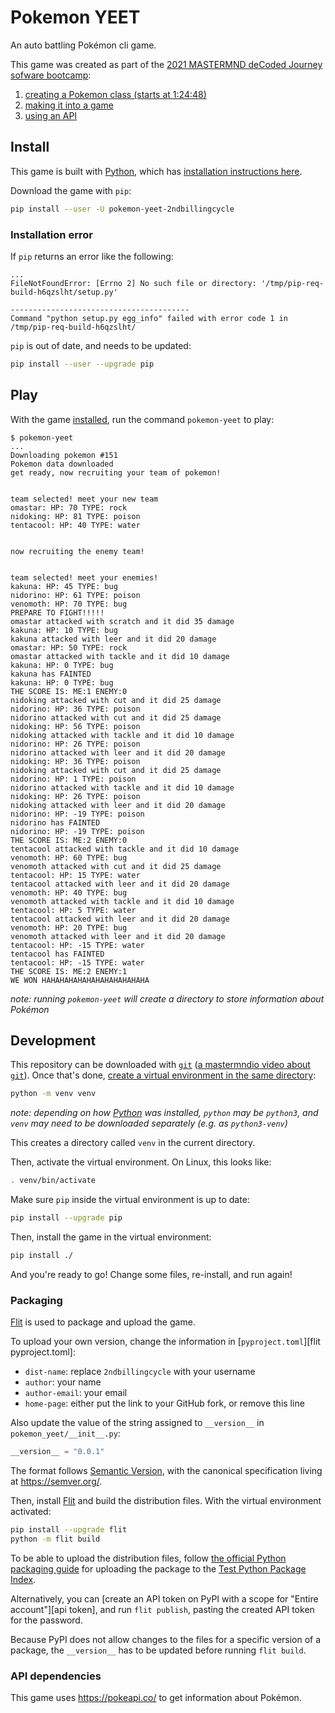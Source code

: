 # Pokemon YEET

An auto battling Pokémon cli game.

This game was created as part of the [2021 MASTERMND deCoded Journey sofware bootcamp][decoded 2021]:

1. [creating a Pokemon class (starts at 1:24:48)][part 1]
1. [making it into a game][part 2]
1. [using an API][part 3]

## Install

This game is built with [Python][], which has [installation instructions here][python-installation].

Download the game with `pip`:

```sh
pip install --user -U pokemon-yeet-2ndbillingcycle
```

### Installation error

If `pip` returns an error like the following:

```
...
FileNotFoundError: [Errno 2] No such file or directory: '/tmp/pip-req-build-h6qzslht/setup.py'

----------------------------------------
Command "python setup.py egg_info" failed with error code 1 in /tmp/pip-req-build-h6qzslht/
```

`pip` is out of date, and needs to be updated:

```sh
pip install --user --upgrade pip
```

## Play

With the game [installed](#install), run the command `pokemon-yeet` to play:

```
$ pokemon-yeet
...
Downloading pokemon #151
Pokemon data downloaded
get ready, now recruiting your team of pokemon!


team selected! meet your new team
omastar: HP: 70 TYPE: rock
nidoking: HP: 81 TYPE: poison
tentacool: HP: 40 TYPE: water


now recruiting the enemy team!


team selected! meet your enemies!
kakuna: HP: 45 TYPE: bug
nidorino: HP: 61 TYPE: poison
venomoth: HP: 70 TYPE: bug
PREPARE TO FIGHT!!!!!
omastar attacked with scratch and it did 35 damage
kakuna: HP: 10 TYPE: bug
kakuna attacked with leer and it did 20 damage
omastar: HP: 50 TYPE: rock
omastar attacked with tackle and it did 10 damage
kakuna: HP: 0 TYPE: bug
kakuna has FAINTED
kakuna: HP: 0 TYPE: bug
THE SCORE IS: ME:1 ENEMY:0
nidoking attacked with cut and it did 25 damage
nidorino: HP: 36 TYPE: poison
nidorino attacked with cut and it did 25 damage
nidoking: HP: 56 TYPE: poison
nidoking attacked with tackle and it did 10 damage
nidorino: HP: 26 TYPE: poison
nidorino attacked with leer and it did 20 damage
nidoking: HP: 36 TYPE: poison
nidoking attacked with cut and it did 25 damage
nidorino: HP: 1 TYPE: poison
nidorino attacked with tackle and it did 10 damage
nidoking: HP: 26 TYPE: poison
nidoking attacked with leer and it did 20 damage
nidorino: HP: -19 TYPE: poison
nidorino has FAINTED
nidorino: HP: -19 TYPE: poison
THE SCORE IS: ME:2 ENEMY:0
tentacool attacked with tackle and it did 10 damage
venomoth: HP: 60 TYPE: bug
venomoth attacked with cut and it did 25 damage
tentacool: HP: 15 TYPE: water
tentacool attacked with leer and it did 20 damage
venomoth: HP: 40 TYPE: bug
venomoth attacked with tackle and it did 10 damage
tentacool: HP: 5 TYPE: water
tentacool attacked with leer and it did 20 damage
venomoth: HP: 20 TYPE: bug
venomoth attacked with leer and it did 20 damage
tentacool: HP: -15 TYPE: water
tentacool has FAINTED
tentacool: HP: -15 TYPE: water
THE SCORE IS: ME:2 ENEMY:1
WE WON HAHAHAHAHAHAHAHAHAHAHAHA
```

_note: running `pokemon-yeet` will create a directory to store information about Pokémon_

## Development

This repository can be downloaded with [`git`][] ([a mastermndio video about `git`](https://youtu.be/4AmqVslOw58)). Once that's done, [create a virtual environment in the same directory][python-venv]:

```sh
python -m venv venv
```

_note: depending on how [Python][] was installed, `python` may be `python3`, and `venv` may need to be downloaded separately (e.g. as `python3-venv`)_

This creates a directory called `venv` in the current directory.

Then, activate the virtual environment. On Linux, this looks like:

```sh
. venv/bin/activate
```

Make sure `pip` inside the virtual environment is up to date:

```sh
pip install --upgrade pip
```

Then, install the game in the virtual environment:

```sh
pip install ./
```

And you're ready to go! Change some files, re-install, and run again!

### Packaging

[Flit][] is used to package and upload the game.

To upload your own version, change the information in [`pyproject.toml`][flit pyproject.toml]:

- `dist-name`: replace `2ndbillingcycle` with your username
- `author`: your name
- `author-email`: your email
- `home-page`: either put the link to your GitHub fork, or remove this line

Also update the value of the string assigned to `__version__` in `pokemon_yeet/__init__.py`:

```python
__version__ = "0.0.1"
```

The format follows [Semantic Version][semver explanation], with the canonical specification living at <https://semver.org/>.

Then, install [Flit][] and build the distribution files. With the virtual environment activated:

```sh
pip install --upgrade flit
python -m flit build
```

To be able to upload the distribution files, follow [the official Python packaging guide][python packaging tutorial] for uploading the package to the [Test Python Package Index][testpypi].

Alternatively, you can [create an API token on PyPI with a scope for "Entire account"][api token], and run `flit publish`, pasting the created API token for the password.

Because PyPI does not allow changes to the files for a specific version of a package, the `__version__` has to be updated before running `flit build`.

### API dependencies

This game uses <https://pokeapi.co/> to get information about Pokémon.

[python]: <https://www.python.org/>
[python-installation]: <https://realpython.com/installing-python/> "RealPython's guide to installing Python on Windows, MacOS, and Linux"
[`git`]: <https://git-scm.com/book/en/v2/Git-Basics-Getting-a-Git-Repository> "brief guide on using git"
[python-venv]: <https://docs.python.org/3/tutorial/venv.html#creating-virtual-environments> "tutorial on creating virtual environments in Python"
[flit]: <https://flit.readthedocs.io/> "Documentation for Flit"
[decoded 2021]: <https://courses.mastermnd.io/72579a892507473ab4681876f8299977> "2021 deCoded Journey"
[part 1]: <https://www.twitch.tv/videos/917000567> "Part 1 on Twitch"
[part 2]: <https://www.twitch.tv/videos/919551146> "Part 2 on Twitch"
[part 3]: <https://www.twitch.tv/videos/934768927> "Part 3 on Twitch"
[python packaging tutorial]: <https://packaging.python.org/tutorials/packaging-projects/#uploading-the-distribution-archives>
[testpypi]: <https://test.pypi.org/> "The Test Python Package Index"
[test api token]: <https://pypi.org/help/#apitoken>
[semver explanation]: <https://www.geeksforgeeks.org/introduction-semantic-versioning/> "Explanation of SemVer on Geeks for Geeks"
